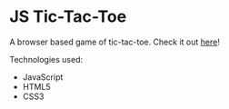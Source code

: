 # JS Tic-Tac-Toe

A browser based game of tic-tac-toe.  Check it out [here](https://arowland900.github.io/tic-tac-toe/)!

Technologies used:

* JavaScript
* HTML5
* CSS3

